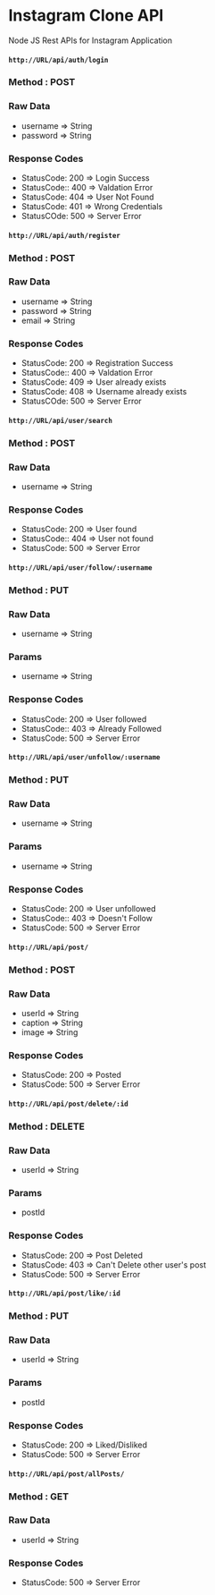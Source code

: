 # Instagram Clone API
Node JS Rest APIs for Instagram Application

#### `http://URL/api/auth/login`
### Method : POST
### Raw Data
* username => String
* password => String
### Response Codes
* StatusCode: 200 => Login Success
* StatusCode:: 400 => Valdation Error
* StatusCode: 404 => User Not Found
* StatusCode: 401 => Wrong Credentials
* StatusCOde: 500 => Server Error

#### `http://URL/api/auth/register`
### Method : POST
### Raw Data
* username => String
* password => String
* email => String
### Response Codes
* StatusCode: 200 => Registration Success
* StatusCode:: 400 => Valdation Error
* StatusCode: 409 => User already exists
* StatusCode: 408 => Username already exists
* StatusCOde: 500 => Server Error

#### `http://URL/api/user/search`
### Method : POST
### Raw Data
* username => String
### Response Codes
* StatusCode: 200 => User found
* StatusCode:: 404 => User not found
* StatusCode: 500 => Server Error

#### `http://URL/api/user/follow/:username`
### Method : PUT
### Raw Data
* username => String
### Params
* username => String
### Response Codes
* StatusCode: 200 => User followed
* StatusCode:: 403 => Already Followed
* StatusCode: 500 => Server Error

#### `http://URL/api/user/unfollow/:username`
### Method : PUT
### Raw Data
* username => String
### Params
* username => String
### Response Codes
* StatusCode: 200 => User unfollowed
* StatusCode:: 403 => Doesn't Follow
* StatusCode: 500 => Server Error

#### `http://URL/api/post/`
### Method : POST
### Raw Data
* userId => String
* caption => String
* image => String
### Response Codes
* StatusCode: 200 => Posted
* StatusCode: 500 => Server Error

#### `http://URL/api/post/delete/:id`
### Method : DELETE
### Raw Data
* userId => String
### Params
* postId
### Response Codes
* StatusCode: 200 => Post Deleted
* StatusCode: 403 => Can't Delete other user's post
* StatusCode: 500 => Server Error

#### `http://URL/api/post/like/:id`
### Method : PUT
### Raw Data
* userId => String
### Params
* postId
### Response Codes
* StatusCode: 200 => Liked/Disliked
* StatusCode: 500 => Server Error

#### `http://URL/api/post/allPosts/`
### Method : GET
### Raw Data
* userId => String
### Response Codes
* StatusCode: 500 => Server Error
